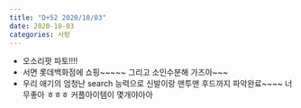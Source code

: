 ```yaml
---
title: "D+52 2020/10/03"
date: 2020-10-03
categories: 사랑
---
```

- 오소리팟 파토!!!!
- 서면 롯데백화점에 쇼핑~~~~~ 그리고 소인수분해 가즈아~~~
- 우리 애기의 엄청난 search 능력으로 신발이랑 맨투맨 후드까지 파악완료~~~~ 너무좋아 ㅎㅎㅎ 커플아이템이 몇개야아아 
